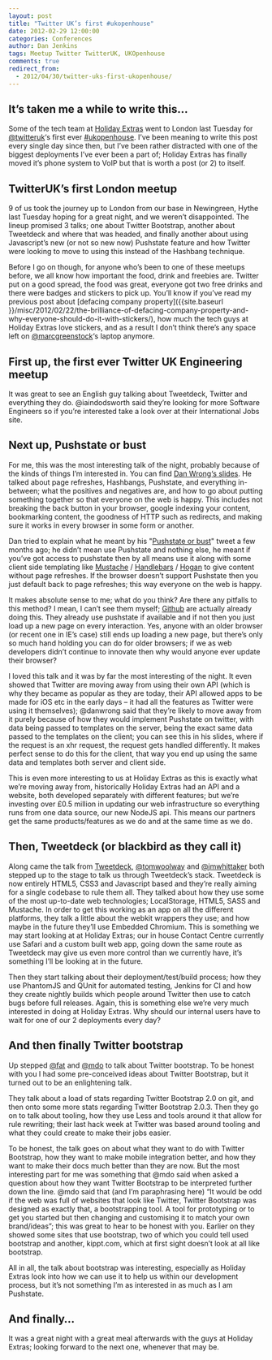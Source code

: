 ```yaml
---
layout: post
title: "Twitter UK’s first #ukopenhouse"
date: 2012-02-29 12:00:00
categories: Conferences
author: Dan Jenkins
tags: Meetup Twitter TwitterUK, UKOpenhouse
comments: true
redirect_from:
  - 2012/04/30/twitter-uks-first-ukopenhouse/
---
```


## It’s taken me a while to write this…
Some of the tech team at [Holiday Extras](http://www.holidayextras.co.uk) went to London last Tuesday for [@twitteruk](http://www.twitter.com/twitteruk)‘s first ever [#ukopenhouse](https://twitter.com/search?f=realtime&q=%23ukopenhouse). I’ve been meaning to write this post every single day since then, but I’ve been rather distracted with one of the biggest deployments I’ve ever been a part of; Holiday Extras has finally moved it’s phone system to VoIP but that is worth a post (or 2) to itself.


## TwitterUK’s first London meetup
9 of us took the journey up to London from our base in Newingreen, Hythe last Tuesday hoping for a great night, and we weren’t disappointed. The lineup promised 3 talks; one about Twitter Bootstrap, another about Tweetdeck and where that was headed, and finally another about using Javascript’s new (or not so new now) Pushstate feature and how Twitter were looking to move to using this instead of the Hashbang technique.

Before I go on though, for anyone who’s been to one of these meetups before, we all know how important the food, drink and freebies are. Twitter put on a good spread, the food was great, everyone got two free drinks and there were badges and stickers to pick up. You’ll know if you’ve read my previous post about [defacing company property]({{site.baseurl }}/misc/2012/02/22/the-brilliance-of-defacing-company-property-and-why-everyone-should-do-it-with-stickers/), how much the tech guys at Holiday Extras love stickers, and as a result I don’t think there’s any space left on [@marcgreenstock](https://twitter.com/marcgreenstock)‘s laptop anymore.

## First up, the first ever Twitter UK Engineering meetup
It was great to see an English guy talking about Tweetdeck, Twitter and everything they do. @iaindodsworth said they’re looking for more Software Engineers so if you’re interested take a look over at their International Jobs site.

## Next up, Pushstate or bust
For me, this was the most interesting talk of the night, probably because of the kinds of things I’m interested in. You can find [Dan Wrong‘s slides](http://speakerdeck.com/u/danwrong/p/pushstate-or-bust). He talked about page refreshes, Hashbangs, Pushstate, and everything in-between; what the positives and negatives are, and how to go about putting something together so that everyone on the web is happy. This includes not breaking the back button in your browser, google indexing your content, bookmarking content, the goodness of HTTP such as redirects, and making sure it works in every browser in some form or another.

Dan tried to explain what he meant by his "[Pushstate or bust](https://twitter.com/danwrong/statuses/171681426297729025)" tweet a few months ago; he didn’t mean use Pushstate and nothing else, he meant if you’ve got access to pushstate then by all means use it along with some client side templating like [Mustache](http://mustache.github.io/) / [Handlebars](http://handlebarsjs.com/) / [Hogan](http://twitter.github.io/hogan.js/) to give content without page refreshes. If the browser doesn’t support Pushstate then you just default back to page refreshes; this way everyone on the web is happy.

It makes absolute sense to me; what do you think? Are there any pitfalls to this method? I mean, I can’t see them myself; [Github](https://github.com/) are actually already doing this. They already use pushstate if available and if not then you just load up a new page on every interaction. Yes, anyone with an older browser (or recent one in IE’s case) still ends up loading a new page, but there’s only so much hand holding you can do for older browsers; if we as web developers didn’t continue to innovate then why would anyone ever update their browser?

I loved this talk and it was by far the most interesting of the night. It even showed that Twitter are moving away from using their own API (which is why they became as popular as they are today, their API allowed apps to be made for iOS etc in the early days – it had all the features as Twitter were using it themselves); @danwrong said that they’re likely to move away from it purely because of how they would implement Pushstate on twitter, with data being passed to templates on the server, being the exact same data passed to the templates on the client; you can see this in his slides, where if the request is an xhr request, the request gets handled differently. It makes perfect sense to do this for the client, that way you end up using the same data and templates both server and client side.

This is even more interesting to us at Holiday Extras as this is exactly what we’re moving away from, historically Holiday Extras had an API and a website, both developed separately with different features; but we’re investing over £0.5 million in updating our web infrastructure so everything runs from one data source, our new NodeJS api. This means our partners get the same products/features as we do and at the same time as we do.

## Then, Tweetdeck (or blackbird as they call it)
Along came the talk from [Tweetdeck](https://about.twitter.com/products/tweetdeck), [@tomwoolway](https://twitter.com/tomwoolway) and [@jmwhittaker](https://twitter.com/jmwhittaker) both stepped up to the stage to talk us through Tweetdeck’s stack. Tweetdeck is now entirely HTML5, CSS3 and Javascript based and they’re really aiming for a single codebase to rule them all. They talked about how they use some of the most up-to-date web technologies; LocalStorage, HTML5, SASS and Mustache. In order to get this working as an app on all the different platforms, they talk a little about the webkit wrappers they use; and how maybe in the future they’ll use Embedded Chromium. This is something we may start looking at at Holiday Extras; our in house Contact Centre currently use Safari and a custom built web app, going down the same route as Tweetdeck may give us even more control than we currently have, it’s something I’ll be looking at in the future.

Then they start talking about their deployment/test/build process; how they use PhantomJS and QUnit for automated testing, Jenkins for CI and how they create nightly builds which people around Twitter then use to catch bugs before full releases. Again, this is something else we’re very much interested in doing at Holiday Extras. Why should our internal users have to wait for one of our 2 deployments every day?

## And then finally Twitter bootstrap
Up stepped [@fat](https://twitter.com/fat) and [@mdo](https://twitter.com/mdo) to talk about Twitter bootstrap. To be honest with you I had some pre-conceived ideas about Twitter Bootstrap, but it turned out to be an enlightening talk.

They talk about a load of stats regarding Twitter Bootstrap 2.0 on git, and then onto some more stats regarding Twitter Bootstrap 2.0.3. Then they go on to talk about tooling, how they use Less and tools around it that allow for rule rewriting; their last hack week at Twitter was based around tooling and what they could create to make their jobs easier.

To be honest, the talk goes on about what they want to do with Twitter Bootstrap, how they want to make mobile integration better, and how they want to make their docs much better than they are now. But the most interesting part for me was something that @mdo said when asked a question about how they want Twitter Bootstrap to be interpreted further down the line. @mdo said that (and I’m paraphrasing here) “It would be odd if the web was full of websites that look like Twitter, Twitter Bootstrap was designed as exactly that, a bootstrapping tool. A tool for prototyping or to get you started but then changing and customising it to match your own brand/ideas”; this was great to hear to be honest with you. Earlier on they showed some sites that use bootstrap, two of which you could tell used bootstrap and another, kippt.com, which at first sight doesn’t look at all like bootstrap.

All in all, the talk about bootstrap was interesting, especially as Holiday Extras look into how we can use it to help us within our development process, but it’s not something I’m as interested in as much as I am Pushstate.

## And finally…
It was a great night with a great meal afterwards with the guys at Holiday Extras; looking forward to the next one, whenever that may be.